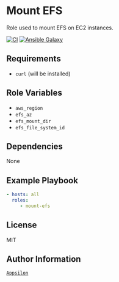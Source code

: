 Mount EFS
=========

Role used to mount EFS on EC2 instances.

[![CI](https://github.com/Appsilon/ansible-mount-efs/workflows/CI/badge.svg)](https://github.com/Appsilon/ansible-mount-efs/actions/workflows/ci.yml)
[![Ansible Galaxy](https://img.shields.io/badge/ansible--galaxy-appsilon.mount_efs.svg)](https://galaxy.ansible.com/appsilon/mount_efs)

Requirements
------------

* `curl` (will be installed)

Role Variables
--------------

* `aws_region`
* `efs_az`
* `efs_mount_dir`
* `efs_file_system_id`

Dependencies
------------

None

Example Playbook
----------------

```yaml
- hosts: all
  roles:
     - mount-efs
```

License
-------

MIT

Author Information
------------------

[`Appsilon`](https://appsilon.com/)
